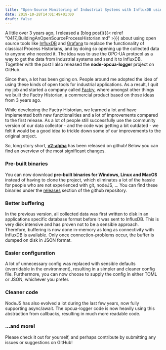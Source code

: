 ```yaml
---
title: "Open-Source Monitoring of Industrial Systems with InfluxDB using OPC-UA, Part 2"
date: 2019-10-28T14:01:49+01:00
draft: false
---
```


A little over 3 years ago, I released a [blog post]({{< relref "0417_BuildingAnOpenSourceProcessHistorian.md" >}}) about using open source tools like [InfluxDB](https://www.influxdata.com/products/influxdb-overview/) and [Grafana](https://grafana.com/) to replace the functionality of classical Process Historians, and by doing so opening up the collected data to anyone who needed it. The idea was to use the OPC-UA protocol as a way to get the data from industrial systems and send it to InfluxDB. Together with the post I also released the **node-opcua-logger** project on GitHub. 

Since then, a lot has been going on. People around me adopted the idea of using these kinds of open tools for industrial applications. As a result, I quit my job and started a company called [Factry](https://www.factry.io), where amongst other things we built the Factry Historian, a commercial product based on those ideas from 3 years ago. 

While developing the Factry Historian, we learned a lot and have implemented both new functionalities and a lot of improvements compared to the first release. As a lot of people still successfully use the community version of our data collector - and the code was getting a bit outdated - we felt it would be a good idea to trickle down some of our improvements to the original project.

So, long story short, **[v2-alpha](https://github.com/coussej/node-opcua-logger)** has been released on github! Below you can find an overview of the most significant changes.

### Pre-built binaries

You can now download **pre-built binaries for Windows, Linux and MacOS** instead of having to clone the project, which eliminates a lot of the hassle for people who are not experienced with git, nodeJS, ... You can find these binaries under the [releases](https://github.com/coussej/node-opcua-logger/releases) section of the github repository.

### Better buffering

In the previous version, all collected data was first written to disk in an applications specific database format before it was sent to InfluxDB. This is very disk intensive and has proven not to be a sensible approach. Therefore, buffering is now done in-memory as long as connectivity with InfluxDB is available. Only once connection-problems occur, the buffer is dumped on disk in JSON format. 

### Easier configuration
A lot of unnecessary config was replaced with sensible defaults (overridable in the environment), resulting in a simpler and cleaner config file. Furthermore, you can now choose to supply the config in either TOML or JSON, whichever you prefer.

### Cleaner code
NodeJS has also evolved a lot during the last few years, now fully supporting async/await. The opcua-logger code is now heavily using this abstraction from callbacks, resulting in much more readable code. 

### ...and more!
Please check it out for yourself, and perhaps contribute by submitting any issues or suggestions on GitHub!
